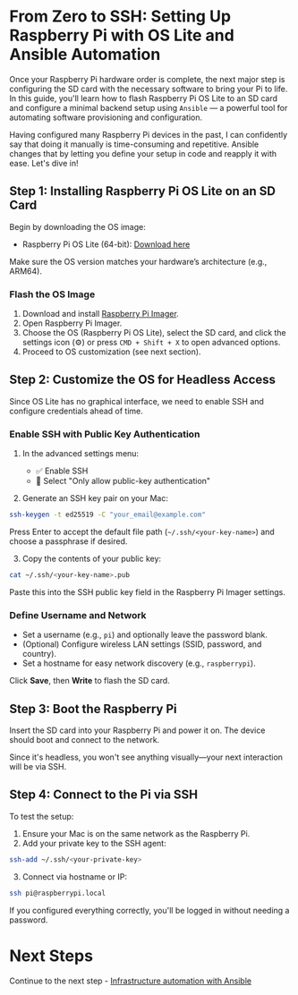 # From Zero to SSH: Setting Up Raspberry Pi with OS Lite and Ansible Automation

Once your Raspberry Pi hardware order is complete, the next major step is configuring the SD card with the necessary software to bring your Pi to life. In this guide, you'll learn how to flash Raspberry Pi OS Lite to an SD card and configure a minimal backend setup using `Ansible` — a powerful tool for automating software provisioning and configuration.

Having configured many Raspberry Pi devices in the past, I can confidently say that doing it manually is time-consuming and repetitive. Ansible changes that by letting you define your setup in code and reapply it with ease. Let's dive in!

## Step 1: Installing Raspberry Pi OS Lite on an SD Card

Begin by downloading the OS image:

* Raspberry Pi OS Lite (64-bit): [Download here](https://downloads.raspberrypi.com/raspios_lite_arm64/images/raspios_lite_arm64-2025-05-13/2025-05-13-raspios-bookworm-arm64-lite.img.xz)

Make sure the OS version matches your hardware’s architecture (e.g., ARM64).

### Flash the OS Image

1. Download and install [Raspberry Pi Imager](https://www.raspberrypi.com/software/).
2. Open Raspberry Pi Imager.
3. Choose the OS (Raspberry Pi OS Lite), select the SD card, and click the settings icon (⚙️) or press `CMD + Shift + X` to open advanced options.
4. Proceed to OS customization (see next section).

## Step 2: Customize the OS for Headless Access

Since OS Lite has no graphical interface, we need to enable SSH and configure credentials ahead of time.

### Enable SSH with Public Key Authentication

1. In the advanced settings menu:

   * ✅ Enable SSH
   * 🔘 Select "Only allow public-key authentication"

2. Generate an SSH key pair on your Mac:

```bash
ssh-keygen -t ed25519 -C "your_email@example.com"
```

Press Enter to accept the default file path (`~/.ssh/<your-key-name>`) and choose a passphrase if desired.

3. Copy the contents of your public key:

```bash
cat ~/.ssh/<your-key-name>.pub
```

Paste this into the SSH public key field in the Raspberry Pi Imager settings.

### Define Username and Network

* Set a username (e.g., `pi`) and optionally leave the password blank.
* (Optional) Configure wireless LAN settings (SSID, password, and country).
* Set a hostname for easy network discovery (e.g., `raspberrypi`).

Click **Save**, then **Write** to flash the SD card.

## Step 3: Boot the Raspberry Pi

Insert the SD card into your Raspberry Pi and power it on. The device should boot and connect to the network.

Since it's headless, you won't see anything visually—your next interaction will be via SSH.

## Step 4: Connect to the Pi via SSH

To test the setup:

1. Ensure your Mac is on the same network as the Raspberry Pi.
2. Add your private key to the SSH agent:

```bash
ssh-add ~/.ssh/<your-private-key>
```

3. Connect via hostname or IP:

```bash
ssh pi@raspberrypi.local
```

If you configured everything correctly, you'll be logged in without needing a password.

# Next Steps

Continue to the next step - [Infrastructure automation with Ansible](../ansible-configurations/README.md)
